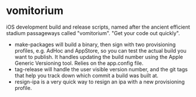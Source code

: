 vomitorium
==========

iOS development build and release scripts, named after the ancient efficient stadium passageways called "vomitorium". "Get your code out quickly".

- make-packages will build a binary, then sign with two provisioning profiles, e.g. AdHoc and AppStore, so you can test the actual build you want to publish. It handles updating the build number using the Apple Generic Versioning tool. Relies on the app.config file.
- tag-release will handle the user visible version number, and the git tags that help you track down which commit a build was built at.
- resign-ipa is a very quick way to resign an ipa with a new provisioning profile.
